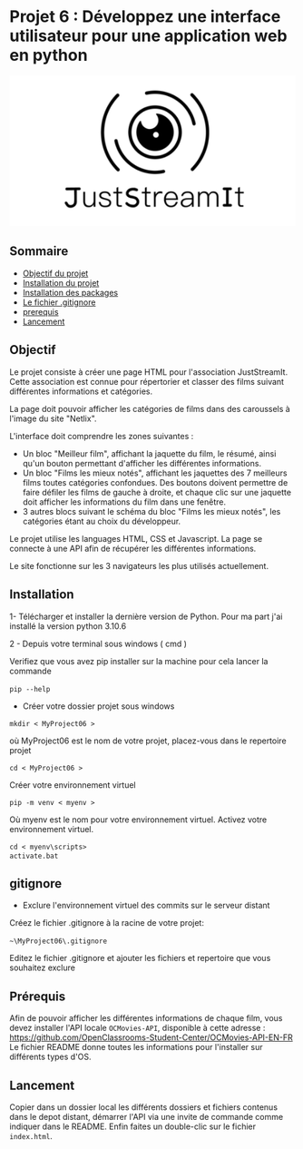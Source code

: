 # Projet 6 : Développez une interface utilisateur pour une application web en python

![logo.png](logo.png)


## Sommaire

+ [Objectif du projet ](#Objectif)
+ [Installation du projet](#Installation)
+ [Installation des packages](#Packages)
+ [Le fichier .gitignore](#gitignore)
+ [prerequis](#Prerequis)
+ [Lancement](#Lancement)

## Objectif

Le projet consiste à créer une page HTML pour l'association JustStreamIt. 
Cette association est connue pour répertorier et classer des films suivant différentes informations et catégories.

La page doit pouvoir afficher les catégories de films dans des caroussels à l'image du site "Netlix". 

L'interface doit comprendre les zones suivantes :
 - Un bloc "Meilleur film", affichant la jaquette du film, le résumé, ainsi qu'un bouton permettant d'afficher les différentes informations.
 - Un bloc "Films les mieux notés", affichant les jaquettes des 7 meilleurs films toutes catégories confondues. Des boutons doivent permettre de faire défiler les films de gauche à droite, et chaque clic sur une jaquette doit afficher les informations du film dans une fenêtre.
 - 3 autres blocs suivant le schéma du bloc "Films les mieux notés", les catégories étant au choix du développeur.

Le projet utilise les languages HTML, CSS et Javascript. La page se connecte à une API afin de récupérer les différentes informations.

Le site fonctionne sur les 3 navigateurs les plus utilisés actuellement.

## Installation
  
  1- Télécharger et installer la dernière version de Python.
  Pour ma part j'ai installé la version python 3.10.6
		 
2 - Depuis votre terminal sous windows ( cmd )  

Verifiez que vous avez pip installer sur la machine
pour cela lancer la commande 

```pip --help```

- Créer votre dossier projet sous windows
	     
```
mkdir < MyProject06 > 
```
où MyProject06 est le nom de votre projet,
placez-vous dans le repertoire projet
```
cd < MyProject06 > 
```
Créer votre environnement virtuel
```
pip -m venv < myenv > 
```
Où myenv est le nom pour votre environnement virtuel.
Activez votre environnement virtuel.
```
cd < myenv\scripts> 
activate.bat
```

## gitignore

- Exclure l'environnement virtuel des commits sur le serveur distant 
	
Créez le fichier .gitignore à la racine de votre projet:   

```~\MyProject06\.gitignore ```

Editez le fichier .gitignore et ajouter les fichiers et repertoire que vous souhaitez exclure

## Prérequis

Afin de pouvoir afficher les différentes informations de chaque film, vous devez installer l'API locale ```OCMovies-API```, disponible à cette adresse : https://github.com/OpenClassrooms-Student-Center/OCMovies-API-EN-FR
Le fichier README donne toutes les informations pour l'installer sur différents types d'OS.

## Lancement

Copier dans un dossier local les différents dossiers et fichiers contenus dans le depot distant, démarrer l'API via une invite de commande comme indiquer dans le README. Enfin faites un double-clic sur le fichier ```index.html```.
